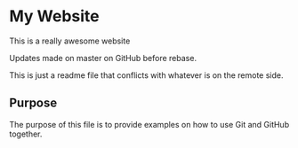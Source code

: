 # My Website

This is a really awesome website

Updates made on master on GitHub before rebase.

This is just a readme file that conflicts with whatever is on the remote side.

## Purpose

The purpose of this file is to provide 
examples on how to use Git and GitHub together.
